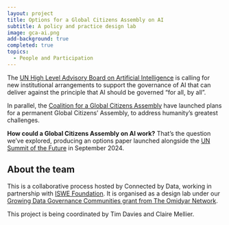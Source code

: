 ```yaml
---
layout: project
title: Options for a Global Citizens Assembly on AI
subtitle: A policy and practice design lab
image: gca-ai.png
add-background: true
completed: true
topics:
  - People and Participation
---
```


The [UN High Level Advisory Board on Artificial Intelligence](https://www.un.org/techenvoy/ai-advisory-body) is calling for new institutional arrangements to support the governance of AI that can deliver against the principle that AI should be governed “for all, by all”. 

In parallel, the [Coalition for a Global Citizens Assembly](https://www.gcacoalition.org/) have launched plans for a permanent Global Citizens’ Assembly, to address humanity’s greatest challenges.

**How could a Global Citizens Assembly on AI work?** That’s the question we’ve explored, producing an options paper launched alongside the [UN Summit of the Future](https://www.un.org/en/summit-of-the-future) in September 2024. 

<!--more-->

## About the team

This is a collaborative process hosted by Connected by Data, working in partnership with [ISWE Foundation](https://iswe.org/). It is organised as a design lab under our [Growing Data Governance Communities grant from The Omidyar Network](https://connectedbydata.org/projects/2023-growing-data-governance-communities).

This project is being coordinated by Tim Davies and Claire Mellier.